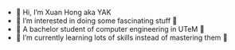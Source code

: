 - 👋 Hi, I’m Xuan Hong aka YAK
- 👀 I’m interested in doing some fascinating stuff 🧐
- 🏫 A bachelor student of computer engineering in UTeM 🤞
- 🌱 I’m currently learning lots of skills instead of mastering them 🫥

<!---
- 💞️ I’m looking to collaborate on 
- 📫 How to reach me ...
Hong0249/Hong0249 is a ✨ special ✨ repository because its `README.md` (this file) appears on your GitHub profile.
You can click the Preview link to take a look at your changes.

https://github.com/ikatyang/emoji-cheat-sheet/blob/master/README.md
https://github.com/topics/github-readme-generator
--->
